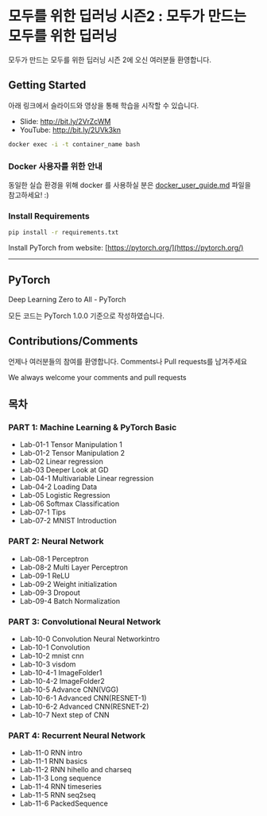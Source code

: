 # 모두를 위한 딥러닝 시즌2 : 모두가 만드는 모두를 위한 딥러닝

모두가 만드는 모두를 위한 딥러닝 시즌 2에 오신 여러분들 환영합니다. 

## Getting Started

아래 링크에서 슬라이드와 영상을 통해 학습을 시작할 수 있습니다.

* Slide: http://bit.ly/2VrZcWM
* YouTube: http://bit.ly/2UVk3kn

```bash
docker exec -i -t container_name bash
```


### Docker 사용자를 위한 안내

동일한 실습 환경을 위해 docker 를 사용하실 분은  [docker_user_guide.md](docker_user_guide.md) 파일을 참고하세요! :)

### Install Requirements

```bash
pip install -r requirements.txt
```

Install PyTorch from website: [https://pytorch.org/](https://pytorch.org/)


---

## PyTorch

Deep Learning Zero to All - PyTorch

모든 코드는 PyTorch 1.0.0 기준으로 작성하였습니다. 

## Contributions/Comments

언제나 여러분들의 참여를 환영합니다. Comments나 Pull requests를 남겨주세요

We always welcome your comments and pull requests

## 목차

### PART 1: Machine Learning & PyTorch Basic 

* Lab-01-1 Tensor Manipulation 1
* Lab-01-2 Tensor Manipulation 2
* Lab-02 Linear regression
* Lab-03 Deeper Look at GD
* Lab-04-1 Multivariable Linear regression
* Lab-04-2 Loading Data
* Lab-05 Logistic Regression
* Lab-06 Softmax Classification
* Lab-07-1 Tips
* Lab-07-2 MNIST Introduction

### PART 2: Neural Network

* Lab-08-1 Perceptron
* Lab-08-2 Multi Layer Perceptron
* Lab-09-1 ReLU
* Lab-09-2 Weight initialization
* Lab-09-3 Dropout
* Lab-09-4 Batch Normalization

### PART 3: Convolutional Neural Network

* Lab-10-0 Convolution Neural Networkintro
* Lab-10-1 Convolution
* Lab-10-2 mnist cnn
* Lab-10-3 visdom
* Lab-10-4-1 ImageFolder1
* Lab-10-4-2 ImageFolder2
* Lab-10-5 Advance CNN(VGG)
* Lab-10-6-1 Advanced CNN(RESNET-1)
* Lab-10-6-2 Advanced CNN(RESNET-2)
* Lab-10-7 Next step of CNN

### PART 4: Recurrent Neural Network

* Lab-11-0 RNN intro
* Lab-11-1 RNN basics
* Lab-11-2 RNN hihello and charseq
* Lab-11-3 Long sequence
* Lab-11-4 RNN timeseries
* Lab-11-5 RNN seq2seq
* Lab-11-6 PackedSequence
